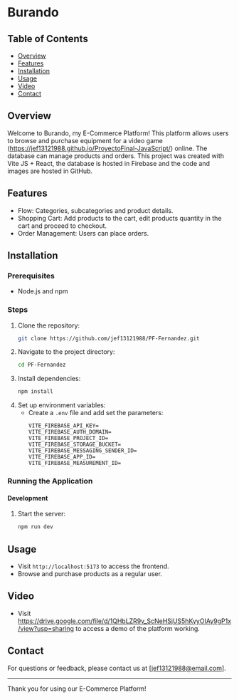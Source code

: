 # Burando

## Table of Contents

- [Overview](#overview)
- [Features](#features)
- [Installation](#installation)
- [Usage](#usage)
- [Video](#video)
- [Contact](#contact)

## Overview

Welcome to Burando, my E-Commerce Platform! This platform allows users to browse and purchase equipment for a video game (https://jef13121988.github.io/ProyectoFinal-JavaScript/) online. The database can manage products and orders. This project was created with Vite JS + React, the database is hosted in Firebase and the code and images are hosted in GitHub.

## Features

- Flow: Categories, subcategories and product details.
- Shopping Cart: Add products to the cart, edit products quantity in the cart and proceed to checkout.
- Order Management: Users can place orders.

## Installation

### Prerequisites

- Node.js and npm

### Steps

1. Clone the repository:
   ```sh
   git clone https://github.com/jef13121988/PF-Fernandez.git
   ```
2. Navigate to the project directory:
   ```sh
   cd PF-Fernandez
   ```
3. Install dependencies:
   ```sh
   npm install
   ```
4. Set up environment variables:
   - Create a `.env` file and add set the parameters:
     ```plaintext
     VITE_FIREBASE_API_KEY=
     VITE_FIREBASE_AUTH_DOMAIN=
     VITE_FIREBASE_PROJECT_ID=
     VITE_FIREBASE_STORAGE_BUCKET=
     VITE_FIREBASE_MESSAGING_SENDER_ID=
     VITE_FIREBASE_APP_ID=
     VITE_FIREBASE_MEASUREMENT_ID=
     ```

### Running the Application

#### Development

1. Start the server:
   ```sh
   npm run dev
   ```

## Usage

- Visit `http://localhost:5173` to access the frontend.
- Browse and purchase products as a regular user.

## Video

- Visit https://drive.google.com/file/d/1QHbLZR9v_ScNeHSjUS5hKyyOIAy9gP1x/view?usp=sharing to access a demo of the platform working.

## Contact

For questions or feedback, please contact us at [jef13121988@email.com].

---

Thank you for using our E-Commerce Platform!
